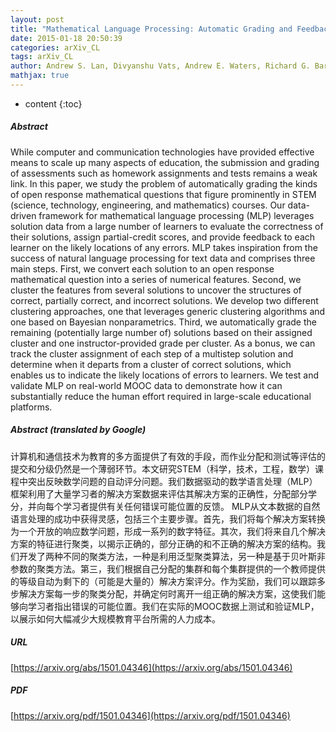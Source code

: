 ```yaml
---
layout: post
title: "Mathematical Language Processing: Automatic Grading and Feedback for Open Response Mathematical Questions"
date: 2015-01-18 20:50:39
categories: arXiv_CL
tags: arXiv_CL
author: Andrew S. Lan, Divyanshu Vats, Andrew E. Waters, Richard G. Baraniuk
mathjax: true
---
```


* content
{:toc}

##### Abstract
While computer and communication technologies have provided effective means to scale up many aspects of education, the submission and grading of assessments such as homework assignments and tests remains a weak link. In this paper, we study the problem of automatically grading the kinds of open response mathematical questions that figure prominently in STEM (science, technology, engineering, and mathematics) courses. Our data-driven framework for mathematical language processing (MLP) leverages solution data from a large number of learners to evaluate the correctness of their solutions, assign partial-credit scores, and provide feedback to each learner on the likely locations of any errors. MLP takes inspiration from the success of natural language processing for text data and comprises three main steps. First, we convert each solution to an open response mathematical question into a series of numerical features. Second, we cluster the features from several solutions to uncover the structures of correct, partially correct, and incorrect solutions. We develop two different clustering approaches, one that leverages generic clustering algorithms and one based on Bayesian nonparametrics. Third, we automatically grade the remaining (potentially large number of) solutions based on their assigned cluster and one instructor-provided grade per cluster. As a bonus, we can track the cluster assignment of each step of a multistep solution and determine when it departs from a cluster of correct solutions, which enables us to indicate the likely locations of errors to learners. We test and validate MLP on real-world MOOC data to demonstrate how it can substantially reduce the human effort required in large-scale educational platforms.

##### Abstract (translated by Google)
计算机和通信技术为教育的多方面提供了有效的手段，而作业分配和测试等评估的提交和分级仍然是一个薄弱环节。本文研究STEM（科学，技术，工程，数学）课程中突出反映数学问题的自动评分问题。我们数据驱动的数学语言处理（MLP）框​​架利用了大量学习者的解决方案数据来评估其解决方案的正确性，分配部分学分，并向每个学习者提供有关任何错误可能位置的反馈。 MLP从文本数据的自然语言处理的成功中获得灵感，包括三个主要步骤。首先，我们将每个解决方案转换为一个开放的响应数学问题，形成一系列的数字特征。其次，我们将来自几个解决方案的特征进行聚类，以揭示正确的，部分正确的和不正确的解决方案的结构。我们开发了两种不同的聚类方法，一种是利用泛型聚类算法，另一种是基于贝叶斯非参数的聚类方法。第三，我们根据自己分配的集群和每个集群提供的一个教师提供的等级自动为剩下的（可能是大量的）解决方案评分。作为奖励，我们可以跟踪多步解决方案每一步的聚类分配，并确定何时离开一组正确的解决方案，这使我们能够向学习者指出错误的可能位置。我们在实际的MOOC数据上测试和验证MLP，以展示如何大幅减少大规模教育平台所需的人力成本。

##### URL
[https://arxiv.org/abs/1501.04346](https://arxiv.org/abs/1501.04346)

##### PDF
[https://arxiv.org/pdf/1501.04346](https://arxiv.org/pdf/1501.04346)

